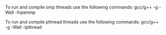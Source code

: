 To run and compile omp threads use the following commands:
    gcc/g++ -g -Wall -fopenmp 

To run and compile pthread threads use the following commands:
    gcc/g++ -g -Wall -lpthread 
